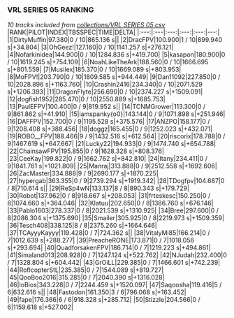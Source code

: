 ### VRL SERIES 05 RANKING
*10 tracks included from [collections/VRL SERIES 05.csv](/collections/VRL%20SERIES%2005.csv)*
|RANK|PILOT|INDEX|TBSSPEC|TIME|DELTA|
|:---:|:---|:---:|:---:|:---:|---:|
|1|DirtyMuffin|97.380|0 / 10|865.136 s||
|2|DracFPV|100.900|1 / 10|899.940 s|+34.804|
|3|OhGeez!|127.160|0 / 10|1141.257 s|+276.121|
|4|Nofarkinidea|144.900|0 / 10|1284.836 s|+419.700|
|5|kasapon|180.900|0 / 10|1619.245 s|+754.109|
|6|NoahLikeTheArk|188.560|0 / 10|1666.695 s|+801.559|
|7|Musilex|185.370|0 / 10|1669.089 s|+803.953|
|8|MoFPV!|203.790|0 / 10|1809.585 s|+944.449|
|9|Dan11092|227.850|0 / 10|2028.896 s|+1163.760|
|10|Crashin2416|234.340|0 / 10|2071.529 s|+1206.393|
|11|DragonFlyte|256.690|0 / 10|2374.227 s|+1509.091|
|12|dogfish1952|285.470|0 / 10|2550.889 s|+1685.753|
|13|PaulEFPV|100.400|0 / 9|819.952 s||
|14|TCNMGrower|113.300|0 / 9|861.862 s|+41.910|
|15|iamspanky{o0}|143.144|0 / 9|1071.898 s|+251.946|
|16|DAFFPV|152.700|0 / 9|1195.528 s|+375.576|
|17|ANZPO|158.177|0 / 9|1208.408 s|+388.456|
|18|doggz|165.455|0 / 9|1252.023 s|+432.071|
|19|ROBO__FPV|188.466|9 / 9|1432.516 s|+612.564|
|20|riscorix|178.788|0 / 9|1467.619 s|+647.667|
|21|Lucky22|194.933|0 / 9|1474.740 s|+654.788|
|22|ChainsawFPV|195.855|0 / 9|1628.328 s|+808.376|
|23|CeeKay|199.822|0 / 9|1662.762 s|+842.810|
|24|Itany|234.411|0 / 9|1841.761 s|+1021.809|
|25|Manraj|313.888|0 / 9|2512.558 s|+1692.606|
|26|ZacMaster|334.888|9 / 9|2690.177 s|+1870.225|
|27|hypergab|363.355|0 / 9|2739.294 s|+1919.342|
|28|TDogfpv|104.687|0 / 8|710.614 s||
|29|ReSp4wN|133.137|8 / 8|890.343 s|+179.729|
|30|Robot|137.962|0 / 8|918.667 s|+208.053|
|31|frteskesc|150.250|0 / 8|1074.660 s|+364.046|
|32|Klatuu|202.650|0 / 8|1386.760 s|+676.146|
|33|Pablo1603|278.337|0 / 8|2021.539 s|+1310.925|
|34|Bree|297.600|0 / 8|2086.304 s|+1375.690|
|35|Smailer|305.925|0 / 8|2219.973 s|+1509.359|
|36|Tesch408|338.125|8 / 8|2375.260 s|+1664.646|
|37|TCAyyyKayyy|119.428|0 / 7|724.362 s||
|38|VitalyMi85|166.214|0 / 7|1012.639 s|+288.277|
|39|PreacheRONE|173.871|0 / 7|1018.056 s|+293.694|
|40|QuadforsakenFPV|186.714|0 / 7|1219.223 s|+494.861|
|41|Simaland013|208.928|0 / 7|1247.124 s|+522.762|
|42|NJudah|232.400|0 / 7|1328.804 s|+604.442|
|43|GrOiLL|229.385|0 / 7|1466.601 s|+742.239|
|44|RoflcopterStL|235.385|0 / 7|1544.089 s|+819.727|
|45|QooBoo2016|315.285|0 / 7|2040.390 s|+1316.028|
|46|IoBios|343.228|0 / 7|2244.459 s|+1520.097|
|47|Saqoosha|119.416|5 / 6|632.616 s||
|48|Fastodon|161.350|3 / 6|796.068 s|+163.452|
|49|fape|176.366|6 / 6|918.328 s|+285.712|
|50|Stizzle|204.566|0 / 6|1159.618 s|+527.002|
